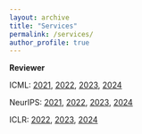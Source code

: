 ```yaml
---
layout: archive
title: "Services"
permalink: /services/
author_profile: true
---
```


**Reviewer**

ICML: [2021](https://icml.cc/Conferences/2021/Reviewers),
[2022](https://icml.cc/Conferences/2022/Reviewers),
[2023](https://icml.cc/Conferences/2023/Reviewers),
[2024](https://icml.cc/Conferences/2024/Reviewers)

NeurIPS: [2021](https://nips.cc/Conferences/2021/ProgramCommittee),
[2022](https://neurips.cc/Conferences/2022/ProgramCommittee),
[2023](https://nips.cc/Conferences/2023/ProgramCommittee),
[2024](https://nips.cc/Conferences/2024/Dates)

ICLR: [2022](https://iclr.cc/Conferences/2022/Reviewers),
[2023](https://iclr.cc/Conferences/2023/ProgramCommittee),
[2024](https://iclr.cc/Conferences/2024/Reviewers)
